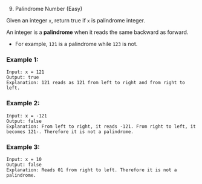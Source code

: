 9. Palindrome Number (Easy)

Given an integer `x`, return true if `x` is palindrome integer.

An integer is a __palindrome__ when it reads the same backward as forward.
  * For example, `121` is a palindrome while `123` is not.

### Example 1:
```
Input: x = 121
Output: true
Explanation: 121 reads as 121 from left to right and from right to left.
```

### Example 2:
```
Input: x = -121
Output: false
Explanation: From left to right, it reads -121. From right to left, it becomes 121-. Therefore it is not a palindrome.
```

### Example 3:

```
Input: x = 10
Output: false
Explanation: Reads 01 from right to left. Therefore it is not a palindrome.
```